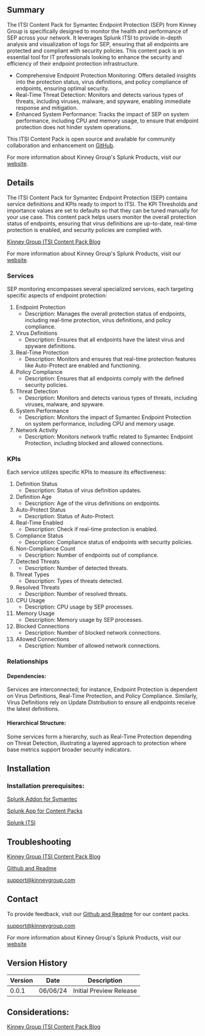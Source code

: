 ## Summary
The ITSI Content Pack for Symantec Endpoint Protection (SEP) from Kinney Group is specifically designed to monitor the health and performance of SEP across your network. It leverages Splunk ITSI to provide in-depth analysis and visualization of logs for SEP, ensuring that all endpoints are protected and compliant with security policies. This content pack is an essential tool for IT professionals looking to enhance the security and efficiency of their endpoint protection infrastructure.

* Comprehensive Endpoint Protection Monitoring: Offers detailed insights into the protection status, virus definitions, and policy compliance of endpoints, ensuring optimal security.
* Real-Time Threat Detection: Monitors and detects various types of threats, including viruses, malware, and spyware, enabling immediate response and mitigation.
* Enhanced System Performance: Tracks the impact of SEP on system performance, including CPU and memory usage, to ensure that endpoint protection does not hinder system operations.

This ITSI Content Pack is open source and available for community collaboration and enhancement on [GitHub](https://www.github.com/kinneygroup).

For more information about Kinney Group's Splunk Products, visit our [website](https://kinneygroup.com/atlas).

## Details
The ITSI Content Pack for Symantec Endpoint Protection (SEP) contains service definitions and KPIs ready to import to ITSI. The KPI Thresholds and importance values are set to defaults so that they can be tuned manually for your use case. This content pack helps users monitor the overall protection status of endpoints, ensuring that virus definitions are up-to-date, real-time protection is enabled, and security policies are complied with.

[Kinney Group ITSI Content Pack Blog](https://kinneygroup.com/blog/installing-itsi-content-packs/)

For more information about Kinney Group's Splunk Products, visit our [website](https://kinneygroup.com/atlas).

### Services
SEP monitoring encompasses several specialized services, each targeting specific aspects of endpoint protection:

1. Endpoint Protection
    * Description: Manages the overall protection status of endpoints, including real-time protection, virus definitions, and policy compliance.
2. Virus Definitions
    * Description: Ensures that all endpoints have the latest virus and spyware definitions.
3. Real-Time Protection
    * Description: Monitors and ensures that real-time protection features like Auto-Protect are enabled and functioning.
4. Policy Compliance
    * Description: Ensures that all endpoints comply with the defined security policies.
5. Threat Detection
    * Description: Monitors and detects various types of threats, including viruses, malware, and spyware.
6. System Performance
    * Description: Monitors the impact of Symantec Endpoint Protection on system performance, including CPU and memory usage.
7. Network Activity
    * Description: Monitors network traffic related to Symantec Endpoint Protection, including blocked and allowed connections.

### KPIs
Each service utilizes specific KPIs to measure its effectiveness:

1. Definition Status
    * Description: Status of virus definition updates.
2. Definition Age
    * Description: Age of the virus definitions on endpoints.
3. Auto-Protect Status
    * Description: Status of Auto-Protect.
4. Real-Time Enabled
    * Description: Check if real-time protection is enabled.
5. Compliance Status
    * Description: Compliance status of endpoints with security policies.
6. Non-Compliance Count
    * Description: Number of endpoints out of compliance.
7. Detected Threats
    * Description: Number of detected threats.
8. Threat Types
    * Description: Types of threats detected.
9. Resolved Threats
    * Description: Number of resolved threats.
10. CPU Usage
    * Description: CPU usage by SEP processes.
11. Memory Usage
    * Description: Memory usage by SEP processes.
12. Blocked Connections
    * Description: Number of blocked network connections.
13. Allowed Connections
    * Description: Number of allowed network connections.


### Relationships
#### Dependencies:
Services are interconnected; for instance, Endpoint Protection is dependent on Virus Definitions, Real-Time Protection, and Policy Compliance. Similarly, Virus Definitions rely on Update Distribution to ensure all endpoints receive the latest definitions.

#### Hierarchical Structure:
Some services form a hierarchy, such as Real-Time Protection depending on Threat Detection, illustrating a layered approach to protection where base metrics support broader security indicators.

## Installation

### Installation prerequisites:

[Splunk Addon for Symantec](https://splunkbase.splunk.com)

[Splunk App for Content Packs](https://splunkbase.splunk.com/app/5391)

[Splunk ITSI](https://www.splunk.com/en_us/products/it-service-intelligence.html)

## Troubleshooting

[Kinney Group ITSI Content Pack Blog](https://kinneygroup.com/blog/installing-itsi-content-packs/)

[Github and Readme](https://www.github.com/kinneygroup)

support@kinneygroup.com

## Contact

To provide feedback, visit our [Github and Readme](https://www.github.com/kinneygroup) for our content packs.

support@kinneygroup.com

For more information about Kinney Group's Splunk Products, visit our [website](https://kinneygroup.com/atlas)

## Version History

| Version | Date  | Description                |
|---------|-------|----------------------------|
| 0.0.1   | 06/06/24 | Initial Preview Release    |

## Considerations:

[Kinney Group ITSI Content Pack Blog](https://kinneygroup.com/blog/installing-itsi-content-packs/)